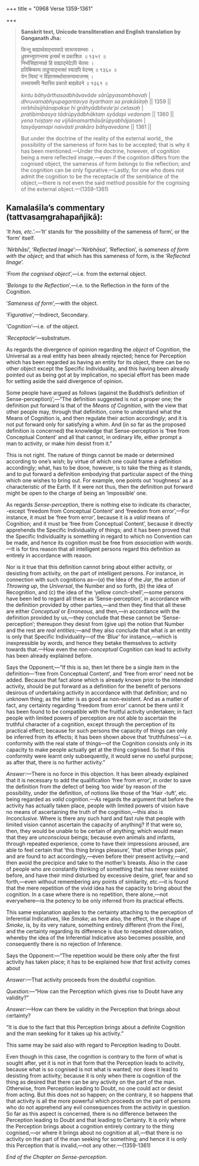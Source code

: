+++
title = "0968 Verse 1359-1361"

+++
> **Sanskrit text, Unicode transliteration and English translation by Ganganath Jha:** 
>
> किन्तु बाह्यार्थसद्भाववादे सारूप्यसम्भवः ।  
> ध्रुवमभ्युपगन्तव्य इत्यर्थं स प्रकाशितः ॥ १३५९ ॥  
> निर्भासिज्ञानपक्षे हि ग्राह्याद्भेदेऽपि चेतसः ।  
> प्रतिबिम्बस्य ताद्रूप्याद्भाक्तं स्यादपि वेदनम् ॥ १३६० ॥  
> येन त्विष्टं न विज्ञानमर्थासारूप्यभाजनम् ।  
> तस्यायमपि नैवास्ति प्रकारो बाह्यवेदने ॥ १३६१ ॥ 
>
> *kintu bāhyārthasadbhāvavāde sārūpyasambhavaḥ* \|  
> *dhruvamabhyupagantavya ityarthaṃ sa prakāśitaḥ* \|\| 1359 \|\|  
> *nirbhāsijñānapakṣe hi grāhyādbhede'pi cetasaḥ* \|  
> *pratibimbasya tādrūpyādbhāktaṃ syādapi vedanam* \|\| 1360 \|\|  
> *yena tviṣṭaṃ na vijñānamarthāsārūpyabhājanam* \|  
> *tasyāyamapi naivāsti prakāro bāhyavedane* \|\| 1361 \|\| 
>
> But under the doctrine of the reality of the external world,, the possibility of the sameness of form has to be accepted; that is why it has been mentioned.—Under the doctrine, however, of cognition being a mere reflected image,—even if the cognition differs from the cognised object, the sameness of form belongs to the reflection; and the cognition can be only figurative.—Lastly, for one who does not admit the cognition to be the receptacle of the semblance of the object,—there is not even the said method possible for the cognising of the external object.—(1359-1361)



## Kamalaśīla’s commentary (tattvasaṃgrahapañjikā):

‘*It has, etc*.’.—‘It’ stands for ‘the possibility of the sameness of form’, or the ‘form’ itself.

‘*Nirbhāsi*’, ‘*Reflected Image*’:—‘*Nirbhāsa*’, ‘Reflection’, is *sameness of form with the object*; and that which has this sameness of form, is the ‘*Reflected linage*’.

‘*From the cognised object*’,—i.e. from the external object.

‘*Belongs to the Reflection*’,—i.e. to the Reflection in the form of the Cognition.

‘*Sameness of form*’,—with the object.

‘*Figurative*’,—Indirect, Secondary.

‘*Cognition*’—i.e. of the object.

‘*Receptacle*’—substratum.

As regards the divergence of opinion regarding the *object* of Cognition, the Universal as a real entity has been already rejected; hence for Perception which has been regarded as having an entity for its object, there can be no other object except the Specific Individuality, and this having been already pointed out as being got at by implication, no special effort has been made for setting aside the said divergence of opinion.

Some people have argued as follows (against the Buddhist’s definition of Sense-perception)’,—“The definition suggested is not a proper one; the definition put forward is that of the *Means of Cognition*, with the view that other people may, through that definition, come to understand what the Means of Cognition is, and then regulate their action accordingly; and it is not put forward only for satisfying a whim. And (in so far as the proposed definition is concerned) the knowledge that Sense-perception is ‘free from Conceptual Content’ and all that cannot, in ordinary life, either prompt a man to activity, or make him desist from it.”

This is not right. The nature of things cannot be made or determined according to one’s wish; by virtue of which one could frame a definition accordingly; what, has to be done, however, is to take the thing as it stands, and to put forward a definition embodying that particular aspect of the thing which one wishes to bring out. For example, one points out ‘roughness’ as a characteristic of the Earth. If it were not thus, then the definition put forward might be open to the charge of being an ‘impossible’ one.

As regards *Sense-perception*, there is nothing else to indicate its character, -except ‘freedom from Conceptual Content’ and ‘freedom from error’,—For instance, it must be ‘free from error’, because it is a *valid* means of Cognition; and it must be ‘free from Conceptual Content’, because it directly apprehends the Specific Individuality of things; and it has been proved that the Specific Individuality is something in regard to which no Convention can be made, and hence its cognition must be free from *association with words*.—It is for tins reason that all intelligent persons regard this definition as entirely in accordance with reason.

Nor is it true that this definition cannot bring about either activity, or desisting from activity, on the part of intelligent persons. For instance, in connection with such cognitions as—(*a*) the Idea of the *Jar*, the action of *Throwing up*, the *Universal*, the Number and so forth, (*b*) the idea of Recognition, and (c) the idea of the ‘yellow conch-shell’,—some persons have been led to regard all these as ‘Sense-perception’, in accordance with the definition provided by other parties,—and then they find that all these are either *Conceptual* or *Erroneous*, and then,—in accordance with the definition provided by us,—they conclude that these cannot be ‘Sense-perception’; thereupon they desist from (give up) the notion that Number and the rest are *real entities*;—and they also conclude that what *is* an entity is only that Specific Individuality—of the ‘*Blue*’ for instance,—which is inexpressible by words, and hence they betake themselves to activity towards that.—How even the *non-conceptual* Cognition can lead to activity has been already explained before.

Says the Opponent;—“If this is so, then let there be a single item in the definition—‘free from Conceptual Content’, and ‘free from error’ need not be added. Because that fact alone which is already known prior to the intended activity, should be put forward as a definition for the benefit of persons desirous of undertaking activity in accordance with that definition; and no unknown thing; as the latter is as good as non-existent. And as a matter of fact, any certainty regarding ‘freedom from error’ cannot be there until it has been found to be compatible with the fruitful activity undertaken; in fact people with limited powers of perception are not able to ascertain the truthful character of a cognition, except through the perception of its practical effect; because for such persons the capacity of things can only be inferred from its effects; it has been shown above that ‘truthfulness’—i.e. conformity with the real state of things—of the Cognition consists only in its capacity to make people actually get at the thing cognised. So that if this conformity were learnt only subsequently, it would serve no useful purpose; as after that, there is no further activity.”

*Answer*:—There is no force in this objection. It has been already explained that it is necessary to add the qualification ‘free from error’, in order to save the definition from the defect of being ‘too wide’ by reason of the possibility, under the definition, of notions like those of the ‘Hair -tuft’, etc. being regarded as *valid cognition.—As* regards the argument that before the activity has actually taken place, people with limited powers of vision have no means of ascertaining the truth of the cognition,—this also is *Inconclusive*. Where is there any such hard and fast rule that people with limited vision cannot ascertain the capacity of anything? If that were so, then, they would be unable to be certain of anything; which would mean that they are *unconscious* beings; because even animals and infants, through repeated experience, come to have their impressions aroused, are able to feel certain that ‘this thing brings pleasure’, ‘that other brings pain’, and are found to act accordingly,—even before their present activity,—and then avoid the precipice and take to the mother’s breasts. Also in the case of people who are constantly thinking of something that has never existed before, and have their mind disturbed by excessive desire, grief, fear and so forth,—even without remembering any points of similarity, etc.—it is found that the mere repetition of the vivid idea has the capacity to bring about the cognition. In a case where there is no repetition, there alone,—not everywhere—is the potency to be only inferred from its practical effects.

This same explanation applies to the certainty attaching to the perception of Inferential Indicatives, like *Smoke*; as here also, the effect, in the shape of *Smoke*, is, by its very nature, something entirely different (from the Fire), and the certainty regarding its difference is due to repeated observation, whereby the idea of the Inferential Indicative also becomes possible, and consequently there is no rejection of Inference.

Says the Opponent:—“The repetition would be there only after the first activity has taken place; it has to be explained how *that* first activity comes about

*Answer*:—That activity proceeds from the doubtful cognition.

*Question*:—“How can the Perception which gives rise to Doubt have any validity?”

*Answer*:—How can there be validity in the Perception that brings about certainty?

“It is due to the fact that this Perception brings about a definite Cognition and the man seeking for it takes up his activity.”

This same may be said also with regard to Perception leading to Doubt.

Even though in this case, the cognition is contrary to the form of what is sought after, yet it is not in that form that the Perception leads to activity, because what is so cognised is not what is wanted; nor does it lead to desisting from activity; because it is only when there is cognition of the thing as desired that there can be any activity on the part of the man. Otherwise, from Perception leading to Doubt, no one could act or desist from acting. But this does not so happen; on the contrary, it so happens that that activity is all the more powerful which proceeds on the part of persons who do not apprehend any evil consequences from the activity in question. So far as this aspect is concerned, there is no difference between the Perception leading to Doubt and that leading to Certainty. It is only where the Perception brings about a cognition entirely contrary to the thing cognised,—or where it brings about no cognition at all,—that there is no activity on the part of the man seeking for something; and hence it is only this Perception that is invalid,—not any other.—(1359-1361)

*End of the Chapter on Sense-perception*.


